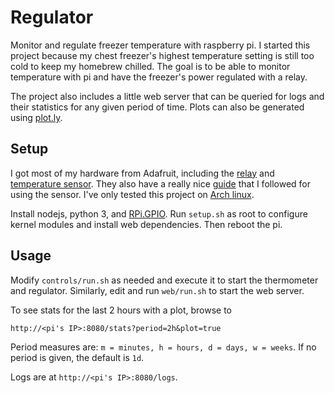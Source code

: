 Regulator
=========
Monitor and regulate freezer temperature with raspberry pi. I started this
project because my chest freezer's highest temperature setting is still too cold
to keep my homebrew chilled. The goal is to be able to monitor temperature with
pi and have the freezer's power regulated with a relay.

The project also includes a little web server that can be queried for logs
and their statistics for any given period of time. Plots can also be generated
using [plot.ly][0].

Setup
-----
I got most of my hardware from Adafruit, including the [relay][1] and
[temperature sensor][2]. They also have a really nice [guide][3] that I
followed for using the sensor. I've only tested this project on [Arch linux][4].

Install nodejs, python 3, and [RPi.GPIO][5]. Run `setup.sh` as root to
configure kernel modules and install web dependencies. Then reboot the pi.

Usage
-----
Modify `controls/run.sh` as needed and execute it to start the thermometer and
regulator. Similarly, edit and run `web/run.sh` to start the web server.

To see stats for the last 2 hours with a plot, browse to

    http://<pi's IP>:8080/stats?period=2h&plot=true

Period measures are: `m = minutes, h = hours, d = days, w = weeks`.
If no period is given, the default is `1d`.

Logs are at `http://<pi's IP>:8080/logs`.

[0]: https://plot.ly
[1]: https://www.adafruit.com/products/268
[2]: https://www.adafruit.com/products/381
[3]: https://learn.adafruit.com/adafruits-raspberry-pi-lesson-11-ds18b20-temperature-sensing/overview
[4]: http://archlinuxarm.org/platforms/armv6/raspberry-pi
[5]: https://pypi.python.org/pypi/RPi.GPIO
